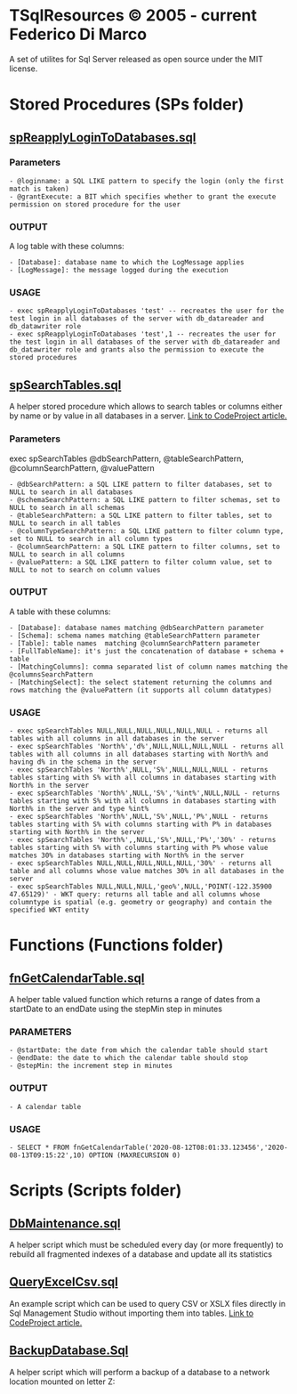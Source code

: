 # TSqlResources © 2005 - current Federico Di Marco
A set of utilites for Sql Server released as open source under the MIT license.

# Stored Procedures (SPs folder)

## [spReapplyLoginToDatabases.sql](https://github.com/fededim/Fededim.Resources/tree/master/TSqlResources/SPs/spReapplyLoginToDatabases.sql)

### Parameters
	- @loginname: a SQL LIKE pattern to specify the login (only the first match is taken)
	- @grantExecute: a BIT which specifies whether to grant the execute permission on stored procedure for the user

### OUTPUT
A log table with these columns:

	- [Database]: database name to which the LogMessage applies
	- [LogMessage]: the message logged during the execution

### USAGE
	- exec spReapplyLoginToDatabases 'test' -- recreates the user for the test login in all databases of the server with db_datareader and db_datawriter role
	- exec spReapplyLoginToDatabases 'test',1 -- recreates the user for the test login in all databases of the server with db_datareader and db_datawriter role and grants also the permission to execute the stored procedures

## [spSearchTables.sql](https://github.com/fededim/Fededim.Resources/tree/master/TSqlResources/SPs/spSearchTables.sql)

A helper stored procedure which allows to search tables or columns either by name or by value in all databases in a server. [Link to CodeProject article.](https://www.codeproject.com/Articles/5370606/spSearchTables-a-helper-T-SQL-stored-procedure-for)

### Parameters

exec spSearchTables @dbSearchPattern, @tableSearchPattern, @columnSearchPattern, @valuePattern

	- @dbSearchPattern: a SQL LIKE pattern to filter databases, set to NULL to search in all databases
	- @schemaSearchPattern: a SQL LIKE pattern to filter schemas, set to NULL to search in all schemas
	- @tableSearchPattern: a SQL LIKE pattern to filter tables, set to  NULL to search in all tables
	- @columnTypeSearchPattern: a SQL LIKE pattern to filter column type, set to NULL to search in all column types	
	- @columnSearchPattern: a SQL LIKE pattern to filter columns, set to NULL to search in all columns
	- @valuePattern: a SQL LIKE pattern to filter column value, set to NULL to not to search on column values
 
### OUTPUT

A table with these columns:

	- [Database]: database names matching @dbSearchPattern parameter
	- [Schema]: schema names matching @tableSearchPattern parameter
	- [Table]: table names  matching @columnSearchPattern parameter
	- [FullTableName]: it's just the concatenation of database + schema + table
	- [MatchingColumns]: comma separated list of column names matching the @columnsSearchPattern
	- [MatchingSelect]: the select statement returning the columns and rows matching the @valuePattern (it supports all column datatypes)

### USAGE

	- exec spSearchTables NULL,NULL,NULL,NULL,NULL,NULL - returns all tables with all columns in all databases in the server
	- exec spSearchTables 'North%','d%',NULL,NULL,NULL,NULL - returns all tables with all columns in all databases starting with North% and having d% in the schema in the server
	- exec spSearchTables 'North%',NULL,'S%',NULL,NULL,NULL - returns tables starting with S% with all columns in databases starting with North% in the server
	- exec spSearchTables 'North%',NULL,'S%','%int%',NULL,NULL - returns tables starting with S% with all columns in databases starting with North% in the server and type %int%
	- exec spSearchTables 'North%',NULL,'S%',NULL,'P%',NULL - returns tables starting with S% with columns starting with P% in databases starting with North% in the server 
	- exec spSearchTables 'North%',,NULL,'S%',NULL,'P%','30%' - returns tables starting with S% with columns starting with P% whose value matches 30% in databases starting with North% in the server
	- exec spSearchTables NULL,NULL,NULL,NULL,NULL,'30%' - returns all table and all columns whose value matches 30% in all databases in the server
	- exec spSearchTables NULL,NULL,NULL,'geo%',NULL,'POINT(-122.35900 47.65129)' - WKT query: returns all table and all columns whose columntype is spatial (e.g. geometry or geography) and contain the specified WKT entity

# Functions (Functions folder)

## [fnGetCalendarTable.sql](https://github.com/fededim/Fededim.Resources/tree/master/TSqlResources/Functions/fnGetCalendarTable.sql)

A helper table valued function which returns a range of dates from a startDate to an endDate using the stepMin step in minutes

### PARAMETERS
	- @startDate: the date from which the calendar table should start
	- @endDate: the date to which the calendar table should stop
	- @stepMin: the increment step in minutes
 
### OUTPUT
	- A calendar table

### USAGE
	- SELECT * FROM fnGetCalendarTable('2020-08-12T08:01:33.123456','2020-08-13T09:15:22',10) OPTION (MAXRECURSION 0)


# Scripts (Scripts folder)

## [DbMaintenance.sql](https://github.com/fededim/Fededim.Resources/tree/master/TSqlResources/Scripts/dbMaintenance.sql)
A helper script which must be scheduled every day (or more frequently) to rebuild all fragmented indexes of a database and update all its statistics

## [QueryExcelCsv.sql](https://github.com/fededim/Fededim.Resources/tree/master/TSqlResources/Scripts/QueryExcelCsv.sql)
An example script which can be used to query CSV or XSLX files directly in Sql Management Studio without importing them into tables. [Link to CodeProject article.](https://www.codeproject.com/Tips/5370433/Query-Excel-or-CSV-files-with-T-SQL)

## [BackupDatabase.Sql](https://github.com/fededim/Fededim.Resources/tree/master/TSqlResources/Scripts/BackupDatabase.sql)
A helper script which will perform a backup of a database to a network location mounted on letter Z:
